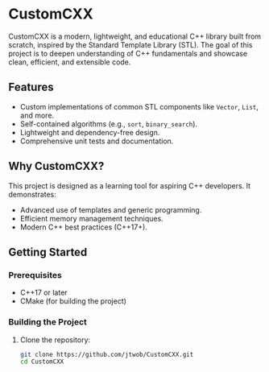 # CustomCXX

CustomCXX is a modern, lightweight, and educational C++ library built from scratch, inspired by the Standard Template Library (STL). The goal of this project is to deepen understanding of C++ fundamentals and showcase clean, efficient, and extensible code.

## Features
- Custom implementations of common STL components like `Vector`, `List`, and more.
- Self-contained algorithms (e.g., `sort`, `binary_search`).
- Lightweight and dependency-free design.
- Comprehensive unit tests and documentation.

## Why CustomCXX?
This project is designed as a learning tool for aspiring C++ developers. It demonstrates:
- Advanced use of templates and generic programming.
- Efficient memory management techniques.
- Modern C++ best practices (C++17+).

## Getting Started
### Prerequisites
- C++17 or later
- CMake (for building the project)

### Building the Project
1. Clone the repository:
   ```bash
   git clone https://github.com/jtwob/CustomCXX.git
   cd CustomCXX